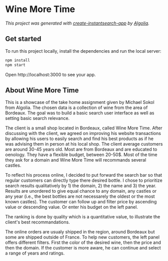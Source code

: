 # Wine More Time

_This project was generated with [create-instantsearch-app](https://github.com/algolia/create-instantsearch-app) by [Algolia](https://algolia.com)._

## Get started

To run this project locally, install the dependencies and run the local server:

```sh
npm install
npm start
```

Open http://localhost:3000 to see your app.

## About Wine More Time

This is a showcase of the take home assignment given by Michael Sokol from Algolia. The chosen data is a collection of wine from the area of Bordeaux.
The goal was to build a basic search user interface as well as setting basic search relevance.

The client is a small shop located in Bordeaux, called Wine More Time. After discussing with the client, we agreed on improving his website transactions by allowing his users to easily search and find his best products as if he was advising them in person at his local shop.
The client average customers are around 30-45 years old. Most are from Bordeaux and are educated to oenology. They have a flexible budget, between 20-50$. Most of the time they ask for a domain and Wine More Time will recommands several castles.

To reflect his process online, I decided to put forward the search bar so that regular customers can directly type there desired bottle. I chose to prioritize search results qualitatively by 1) the domain, 2) the name and 3) the year. Results are unordered to give equal chance to any domain, any castles or any year (i.e., the best bottles are not necessarely the oldest or the most known castles). The customer can follow up and filter price by ascending value or descending value. Or enter his budget on the left panel.

The ranking is done by quality which is a quantitative value, to illustrate the client's best recommandations.

The online orders are usualy shipped in the region, around Bordeaux but some are shipped outside of France. To help new customers, the left panel offers different filters. First the color of the desired wine, then the price and then the domain. If the customer is more aware, he can continue and select a range of years and ratings.

